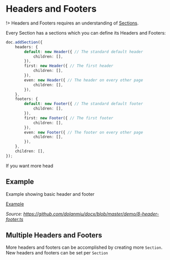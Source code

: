 # Headers and Footers

!> Headers and Footers requires an understanding of [Sections](usage/sections.md).

Every Section has a sections which you can define its Headers and Footers:

```ts
doc.addSection({
    headers: {
        default: new Header({ // The standard default header
            children: [],
        }),
        first: new Header({ // The first header
            children: [],
        }),
        even: new Header({ // The header on every other page
            children: [],
        }),
    },
    footers: {
        default: new Footer({ // The standard default footer
            children: [],
        }),
        first: new Footer({ // The first footer
            children: [],
        }),
        even: new Footer({ // The footer on every other page
            children: [],
        }),
    },
    children: [],
});
```

If you want more head

## Example

Example showing basic header and footer

[Example](https://raw.githubusercontent.com/dolanmiu/docx/master/demo/8-header-footer.ts ":include")

_Source: https://github.com/dolanmiu/docx/blob/master/demo/8-header-footer.ts_

## Multiple Headers and Footers

More headers and footers can be accomplished by creating more `Section`. New headers and footers can be set per `Section`
